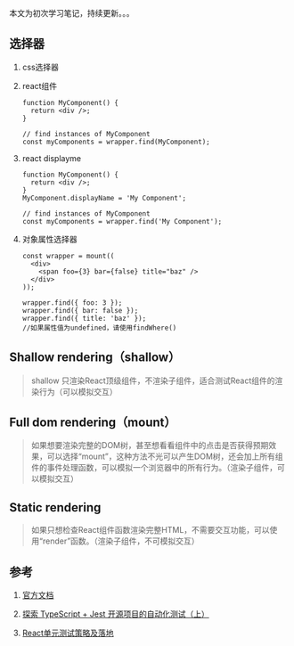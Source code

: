 本文为初次学习笔记，持续更新。。。

## 选择器

1. css选择器

2. react组件

   ```react
   function MyComponent() {
     return <div />;
   }
   
   // find instances of MyComponent
   const myComponents = wrapper.find(MyComponent);
   ```

3. react displayme

   ```react
   function MyComponent() {
     return <div />;
   }
   MyComponent.displayName = 'My Component';
   
   // find instances of MyComponent
   const myComponents = wrapper.find('My Component');
   ```

4. 对象属性选择器

   ```react
   const wrapper = mount((
     <div>
       <span foo={3} bar={false} title="baz" />
     </div>
   ));
   
   wrapper.find({ foo: 3 });
   wrapper.find({ bar: false });
   wrapper.find({ title: 'baz' });
   //如果属性值为undefined，请使用findWhere()
   ```

## Shallow rendering（shallow）

> shallow 只渲染React顶级组件，不渲染子组件，适合测试React组件的渲染行为（可以模拟交互）

## Full dom rendering（mount）

> 如果想要渲染完整的DOM树，甚至想看看组件中的点击是否获得预期效果，可以选择“mount”，这种方法不光可以产生DOM树，还会加上所有组件的事件处理函数，可以模拟一个浏览器中的所有行为。（渲染子组件，可以模拟交互）

## Static rendering

> 如果只想检查React组件函数渲染完整HTML，不需要交互功能，可以使用“render”函数。（渲染子组件，不可模拟交互）

## 参考

1. [官方文档](https://airbnb.io/enzyme/)
2. [探索 TypeScript + Jest 开源项目的自动化测试（上）](https://segmentfault.com/a/1190000020387433?utm_source=tag-newest)

3. [React单元测试策略及落地](https://zhuanlan.zhihu.com/p/72627206)

